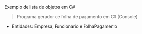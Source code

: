 Exemplo de lista de objetos em C#

> Programa gerador de folha de pagamento em C# (Console)

- Entidades: Empresa, Funcionario e FolhaPagamento